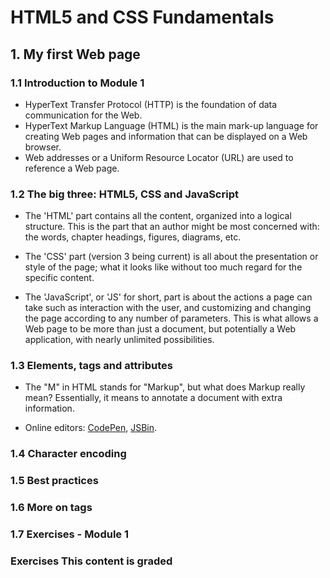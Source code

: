 # HTML5 and CSS Fundamentals

## 1. My first Web page 

### 1.1 Introduction to Module 1

- HyperText Transfer Protocol (HTTP) is the foundation of data communication for the Web.
- HyperText Markup Language (HTML) is the main mark-up language for creating Web pages and information that can be displayed on a Web browser.
- Web addresses or a Uniform Resource Locator (URL) are used to reference a Web page.

### 1.2 The big three: HTML5, CSS and JavaScript

- The 'HTML' part contains all the content, organized into a logical structure.  This is the part that an author might be most concerned with: the words, chapter headings, figures, diagrams, etc.  

- The 'CSS' part (version 3 being current) is all about the presentation or style of the page; what it looks like without too much regard for the specific content.

- The 'JavaScript', or 'JS' for short, part is about the actions a page can take such as interaction with the user, and customizing and changing the page according to any number of parameters.  This is what allows a Web page to be more than just a document, but potentially a Web application, with nearly unlimited possibilities.

### 1.3 Elements, tags and attributes

- The "M" in HTML stands for "Markup", but what does Markup really mean? Essentially, it means to annotate a document with extra information.

- Online editors: [CodePen](https://codepen.io/), [JSBin](https://jsbin.com/).

### 1.4 Character encoding
### 1.5 Best practices
### 1.6 More on tags
### 1.7 Exercises - Module 1
### Exercises  This content is graded